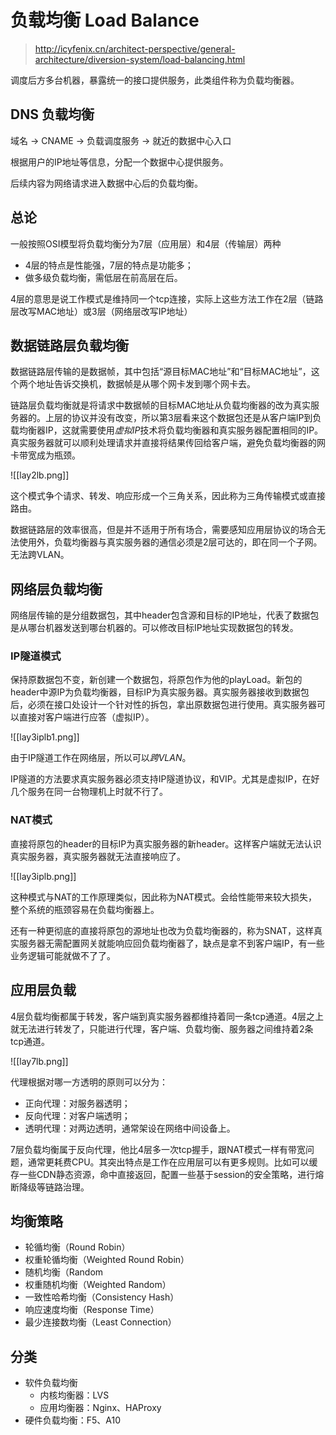 # 负载均衡 Load Balance

>http://icyfenix.cn/architect-perspective/general-architecture/diversion-system/load-balancing.html

调度后方多台机器，暴露统一的接口提供服务，此类组件称为负载均衡器。

## DNS 负载均衡

域名 -> CNAME -> 负载调度服务 -> 就近的数据中心入口

根据用户的IP地址等信息，分配一个数据中心提供服务。

后续内容为网络请求进入数据中心后的负载均衡。

## 总论

一般按照OSI模型将负载均衡分为7层（应用层）和4层（传输层）两种

* 4层的特点是性能强，7层的特点是功能多；
* 做多级负载均衡，需低层在前高层在后。

4层的意思是说工作模式是维持同一个tcp连接，实际上这些方法工作在2层（链路层改写MAC地址）或3层（网络层改写IP地址）

## 数据链路层负载均衡

数据链路层传输的是数据帧，其中包括“源目标MAC地址”和“目标MAC地址”，这个两个地址告诉交换机，数据帧是从哪个网卡发到哪个网卡去。

链路层负载均衡就是将请求中数据帧的目标MAC地址从负载均衡器的改为真实服务器的。上层的协议并没有改变，所以第3层看来这个数据包还是从客户端IP到负载均衡器IP，这就需要使用*虚拟IP*技术将负载均衡器和真实服务器配置相同的IP。真实服务器就可以顺利处理请求并直接将结果传回给客户端，避免负载均衡器的网卡带宽成为瓶颈。

![[lay2lb.png]]

这个模式争个请求、转发、响应形成一个三角关系，因此称为三角传输模式或直接路由。

数据链路层的效率很高，但是并不适用于所有场合，需要感知应用层协议的场合无法使用外，负载均衡器与真实服务器的通信必须是2层可达的，即在同一个子网。无法跨VLAN。

## 网络层负载均衡

网络层传输的是分组数据包，其中header包含源和目标的IP地址，代表了数据包是从哪台机器发送到哪台机器的。可以修改目标IP地址实现数据包的转发。

### IP隧道模式

保持原数据包不变，新创建一个数据包，将原包作为他的playLoad。新包的header中源IP为负载均衡器，目标IP为真实服务器。真实服务器接收到数据包后，必须在接口处设计一个针对性的拆包，拿出原数据包进行使用。真实服务器可以直接对客户端进行应答（虚拟IP）。

![[lay3iplb1.png]]


由于IP隧道工作在网络层，所以可以*跨VLAN*。

IP隧道的方法要求真实服务器必须支持IP隧道协议，和VIP。尤其是虚拟IP，在好几个服务在同一台物理机上时就不行了。

### NAT模式

直接将原包的header的目标IP为真实服务器的新header。这样客户端就无法认识真实服务器，真实服务器就无法直接响应了。

![[lay3iplb.png]]

这种模式与NAT的工作原理类似，因此称为NAT模式。会给性能带来较大损失，整个系统的瓶颈容易在负载均衡器上。

还有一种更彻底的直接将原包的源地址也改为负载均衡器的，称为SNAT，这样真实服务器无需配置网关就能响应回负载均衡器了，缺点是拿不到客户端IP，有一些业务逻辑可能就做不了了。

## 应用层负载

4层负载均衡都属于转发，客户端到真实服务器都维持着同一条tcp通道。4层之上就无法进行转发了，只能进行代理，客户端、负载均衡、服务器之间维持着2条tcp通道。

![[lay7lb.png]]

代理根据对哪一方透明的原则可以分为：

* 正向代理：对服务器透明；
* 反向代理：对客户端透明；
* 透明代理：对两边透明，通常架设在网络中间设备上。

7层负载均衡属于反向代理，他比4层多一次tcp握手，跟NAT模式一样有带宽问题，通常更耗费CPU。其突出特点是工作在应用层可以有更多规则。比如可以缓存一些CDN静态资源，命中直接返回，配置一些基于session的安全策略，进行熔断降级等链路治理。

## 均衡策略

-   轮循均衡（Round Robin）
-   权重轮循均衡（Weighted Round Robin）
-   随机均衡（Random
-   权重随机均衡（Weighted Random）
-   一致性哈希均衡（Consistency Hash）
-   响应速度均衡（Response Time）
-   最少连接数均衡（Least Connection）

## 分类

* 软件负载均衡
	* 内核均衡器：LVS
	* 应用均衡器：Nginx、HAProxy
* 硬件负载均衡：F5、A10

